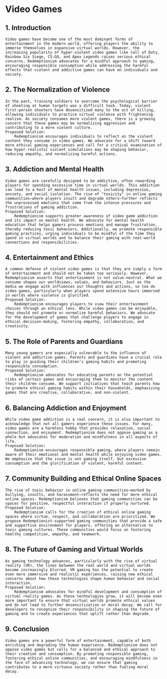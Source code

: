 # Video Games

## 1. Introduction

    Video games have become one of the most dominant forms of entertainment in the modern world, offering players the ability to immerse themselves in expansive virtual worlds. However, the increasing popularity of hyper-violent video games like Call of Duty, Rainbow Six Siege, CS:GO, and Apex Legends raises serious ethical concerns. Redemptionism advocates for a mindful approach to gaming, encouraging responsible consumption while addressing the harmful effects that violent and addictive games can have on individuals and society.

## 2. The Normalization of Violence

    In the past, training soldiers to overcome the psychological barrier of shooting at human targets was a difficult task. Today, violent first-person shooters have desensitized many to the act of killing, allowing individuals to practice virtual violence with frightening realism. As society consumes more violent games, there is a growing concern that these games may be normalizing aggression and contributing to a more violent culture.
    Proposed Solution:
        Redemptionism encourages individuals to reflect on the violent content they consume in video games. We advocate for a shift toward more ethical gaming experiences and call for a critical examination of how hyper-realistic violent simulations may be shaping behavior, reducing empathy, and normalizing harmful actions.

## 3. Addiction and Mental Health

    Video games are carefully designed to be addictive, often rewarding players for spending excessive time in virtual worlds. This addiction can lead to a host of mental health issues, including depression, anxiety, and social isolation. The rise of "toxicity" in online gaming communities—where players insult and degrade others—further reflects the unprocessed emotions that come from the intense pressures and frustrations of gaming addiction.
    Proposed Solution:
        Redemptionism supports greater awareness of video game addiction and its impact on mental health. We advocate for mental health education that helps gamers process emotions and manage frustration, thereby reducing toxic behaviors. Additionally, we promote responsible gaming practices, urging individuals to be mindful of the time they spend in virtual worlds and to balance their gaming with real-world connections and responsibilities.

## 4. Entertainment and Ethics

    A common defense of violent video games is that they are simply a form of entertainment and should not be taken too seriously. However, Redemptionism asserts that entertainment is not value-neutral. What we consume shapes our worldviews, values, and behaviors. Just as the media we engage with influences our thoughts and actions, so too do video games, particularly when players spend extensive hours immersed in worlds where violence is glorified.
    Proposed Solution:
        Redemptionism encourages players to view their entertainment choices through an ethical lens. While video games can be enjoyable, they should not promote or normalize harmful behaviors. We advocate for the development of games that challenge players to engage in ethical decision-making, fostering empathy, collaboration, and creativity.

## 5. The Role of Parents and Guardians

    Many young gamers are especially vulnerable to the influence of violent and addictive games. Parents and guardians have a crucial role to play in guiding their children’s gaming habits and promoting responsible consumption.
    Proposed Solution:
        Redemptionism advocates for educating parents on the potential risks of certain games and encouraging them to monitor the content their children consume. We support initiatives that teach parents how to promote ethical gaming habits within their households, emphasizing games that are creative, collaborative, and non-violent.

## 6. Balancing Addiction and Enjoyment

    While video game addiction is a real concern, it is also important to acknowledge that not all gamers experience these issues. For many, video games are a harmless hobby that provides relaxation, social connection, and enjoyment. Redemptionism does not oppose gaming as a whole but advocates for moderation and mindfulness in all aspects of life.
    Proposed Solution:
        Redemptionism encourages responsible gaming, where players remain aware of their emotional and mental health while enjoying video games. We emphasize that the issue is not gaming itself, but excessive consumption and the glorification of violent, harmful content.

## 7. Community Building and Ethical Online Spaces

    The rise of toxic behavior in online gaming communities—marked by bullying, insults, and harassment—reflects the need for more ethical online spaces. Redemptionism believes that gaming communities can be spaces for positive, respectful interaction if properly nurtured.
    Proposed Solution:
        Redemptionism calls for the creation of ethical online gaming spaces where virtue, respect, and collaboration are prioritized. We propose Redemptionist-supported gaming communities that provide a safe and supportive environment for players, offering an alternative to toxic gaming cultures. These communities would focus on fostering healthy competition, empathy, and teamwork.

## 8. The Future of Gaming and Virtual Worlds

    As gaming technology advances, particularly with the rise of virtual reality (VR), the lines between the real world and virtual worlds become increasingly blurred. VR gaming has the potential to create even more immersive and realistic experiences, raising new ethical concerns about how these technologies shape human behavior and social interaction.
    Proposed Solution:
        Redemptionism advocates for mindful development and consumption of virtual reality games. As these technologies grow, it will become even more important to ensure that virtual worlds promote ethical values and do not lead to further desensitization or moral decay. We call for developers to recognize their responsibility in shaping the future of gaming and to create experiences that uplift rather than degrade.

## 9. Conclusion

    Video games are a powerful form of entertainment, capable of both enriching and degrading the human experience. Redemptionism does not oppose video games but calls for a balanced and ethical approach to their creation and consumption. By promoting responsible gaming, fostering ethical online communities, and encouraging mindfulness in the face of advancing technology, we can ensure that gaming contributes to a more virtuous society rather than fueling moral decay.


